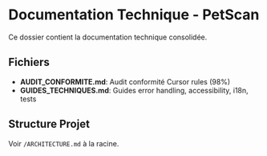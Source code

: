 # Documentation Technique - PetScan

Ce dossier contient la documentation technique consolidée.

## Fichiers

- **AUDIT_CONFORMITE.md**: Audit conformité Cursor rules (98%)
- **GUIDES_TECHNIQUES.md**: Guides error handling, accessibility, i18n, tests

## Structure Projet

Voir `/ARCHITECTURE.md` à la racine.

